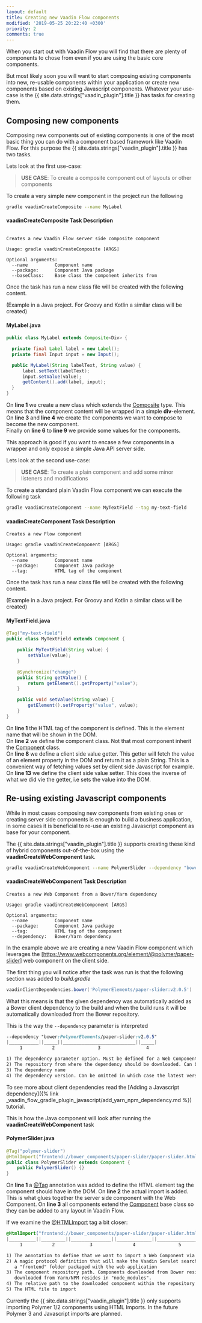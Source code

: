```yaml
---
layout: default
title: Creating new Vaadin Flow components
modified: '2019-05-25 20:22:40 +0300'
priority: 2
comments: true
---
```


When you start out with Vaadin Flow you will find that there are plenty of components to chose from even if you are using the basic core components.

But most likely soon you will want to start composing existing components into new, re-usable components within your application or create new components based on existing Javascript components. Whatever your use-case is the {{ site.data.strings["vaadin_plugin"].title }} has tasks for creating them.

## Composing new components

Composing new components out of existing components is one of the most basic thing you can do with a component based framework like Vaadin Flow. For this purpose the {{ site.data.strings["vaadin_plugin"].title }} has two tasks.

Lets look at the first use-case:

> **USE CASE**: To create a composite component out of layouts or other components

To create a very simple new component in the project run the following

```bash
gradle vaadinCreateComposite --name MyLabel
```

#### vaadinCreateComposite Task Description
```pre

Creates a new Vaadin Flow server side composite component

Usage: gradle vaadinCreateComposite [ARGS]

Optional arguments:
  --name          Component name
  --package:      Component Java package
  --baseClass:    Base class the component inherits from
```

Once the task has run a new class file will be created with the following content.

(Example in a Java project. For Groovy and Kotlin a similar class will be created)

#### MyLabel.java
```java
public class MyLabel extends Composite<Div> {

  private final Label label = new Label();
  private final Input input = new Input();

  public MyLabel(String labelText, String value) {
      label.setText(labelText);
      input.setValue(value);
      getContent().add(label, input);
  }
}
```
On **line 1** we create a new class which extends the [Composite]() type. This means that the component content will be wrapped in a simple **div**-element.<br/>
On **line 3** and **line 4** we create the components we want to compose to become the new component.<br/>
Finally on **line 6** to **line 9** we provide some values for the components.

This approach is good if you want to encase a few components in a wrapper and only expose a simple Java API server side.

Lets look at the second use-case:

> **USE CASE**: To create a plain component and add some minor listeners and modifications

To create a standard plain Vaadin Flow component we can execute the following task

```bash
gradle vaadinCreateComponent --name MyTextField --tag my-text-field
```

#### vaadinCreateComponent Task Description
```pre
Creates a new Flow component

Usage: gradle vaadinCreateComponent [ARGS]

Optional arguments:
  --name          Component name
  --package:      Component Java package
  --tag:          HTML tag of the component
```
Once the task has run a new class file will be created with the following content.

(Example in a Java project. For Groovy and Kotlin a similar class will be created)

#### MyTextField.java
```java
@Tag("my-text-field")
public class MyTextField extends Component {

    public MyTextField(String value) {
        setValue(value);
    }

    @Synchronize("change")
    public String getValue() {
        return getElement().getProperty("value");
    }

    public void setValue(String value) {
        getElement().setProperty("value", value);
    }
}
```

On **line 1**  the HTML tag of the component is defined. This is the element name that will be shown in the DOM.
<br/>
On **line 2**  we define the component class. Not that most component inherit the [Component](https://vaadin.com/api/platform/com/vaadin/flow/component/Component.html) class.
<br/>
On **line 8** we define a client side value getter. This getter will fetch the value of an element property in the DOM and return it as a plain String. This is a convenient way of fetching values set by client side Javascript for example.
<br/>
On **line 13** we define the client side value setter. This does the inverse of what we did vie the getter, i.e sets the value into the DOM.


## Re-using existing Javascript components

While in most cases composing new components from existing ones or creating server side components is enough to build a business application, in some cases it is beneficial to re-use an existing Javascript component as base for your component.

The {{ site.data.strings["vaadin_plugin"].title }} supports creating these kind of hybrid components out-of-the-box using the **vaadinCreateWebComponent** task.

```bash
gradle vaadinCreateWebComponent --name PolymerSlider --dependency "bower:PolymerElements/paper-slider:v2.0.5"
```

#### vaadinCreateWebComponent Task Description
```pre
Creates a new Web Component from a Bower/Yarn dependency

Usage: gradle vaadinCreateWebComponent [ARGS]

Optional arguments:
  --name          Component name
  --package:      Component Java package
  --tag:          HTML tag of the component
  --dependency:   Bower/Yarn dependency
```

In the example above we are creating a new Vaadin Flow component which leverages the [https://www.webcomponents.org/element/@polymer/paper-slider] web component on the client side. 

The first thing you will notice after the task was run is that the following section was added to *build.gradle*

```groovy
vaadinClientDependencies.bower('PolymerElements/paper-slider:v2.0.5')
```

What this means is that the given dependency was automatically added as a Bower client dependency to the build and when the build runs it will be automatically downloaded from the Bower repository.

This is the way the ``--dependency`` parameter is interpreted

```css
--dependency "bower:PolymerElements/paper-slider:v2.0.5"
|___________||_____||___________________________||_____|
     1           2                3                 4

1) The dependency parameter option. Must be defined for a Web Component
2) The repository from where the dependency should be downloaded. Can be either bower or yarn
3) The dependency name
4) The dependency version. Can be omitted in which case the latest version of the dependency is downloaded
```

To see more about client dependencies read the [Adding a Javascript dependency]({% link _vaadin_flow_gradle_plugin_javascript/add_yarn_npm_dependency.md %}) tutorial.

This is how the Java component will look after running the **vaadinCreateWebComponent** task

#### PolymerSlider.java
```java
@Tag("polymer-slider")
@HtmlImport("frontend://bower_components/paper-slider/paper-slider.html")
public class PolymerSlider extends Component {
    public PolymerSlider() {}
}
```
On **line 1** a [@Tag]() annotation was added to define the HTML element tag the component should have in the DOM.
On **line 2** the actual import is added. This is what glues together the server side component with the Web Component.
On **line 3** all components extend the [Component]() base class so they can be added to any layout in Vaadin Flow. 

If we examine the [@HTMLImport]() tag a bit closer:

```css
@HtmlImport("frontend://bower_components/paper-slider/paper-slider.html");
|__________||_________||_______________||_____________||________________|
     1           2             3               4                5

1) The annotation to define that we want to import a Web Component via HTML
2) A magic protocol definition that will make the Vaadin Servlet search for the downloaded Web Component in 
   a "frontend" folder packaged with the web application
3) The component repository path. Components downloaded from Bower resides in "bower_components" and components 
   downloaded from Yarn/NPM resides in "node_modules".
4) The relative path to the downloaded component within the repository folder
5) The HTML file to import
```

Currently the {{ site.data.strings["vaadin_plugin"].title }} only supports importing Polymer 1/2 components using HTML Imports. In the future Polymer 3 and Javascript imports are planned.